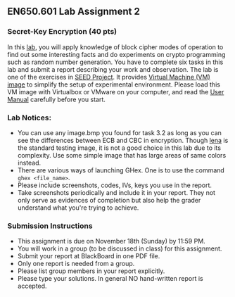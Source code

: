 ## EN650.601 Lab Assignment 2

### Secret-Key Encryption (40 pts)
In this [lab](http://www.cis.syr.edu/~wedu/seed/Labs_12.04/Crypto/Crypto_Encryption/Crypto_Encryption.pdf), you will apply knowledge of block cipher modes of operation to find out some interesting facts and do experiments on crypto programming such as random number generation. You have to complete six tasks in this lab and submit a report describing your work and observation. The lab is one of the exercises in [SEED Project](http://www.cis.syr.edu/~wedu/seed/index.html). It provides [Virtual Machine (VM) image](http://www.cis.syr.edu/~wedu/SEEDUbuntu12.04.zip) to simplify the setup of experimental environment. Please load this VM image with Virtualbox or VMware on your computer, and read the [User Manual](http://www.cis.syr.edu/~wedu/seed/Documentation/Ubuntu12_04_VM/Ubuntu12_04_VM_Manual.pdf) carefully before you start. 

### Lab Notices:
- You can use any image.bmp you found for task 3.2 as long as you can see the differences between ECB and CBC in encryption. Though [lena](lena_color.gif) is the standard testing image, it is not a good choice in this lab due to its complexity. Use some simple image that has large areas of same colors instead.
- There are various ways of launching GHex. One is to use the command ```ghex <file_name>```. 
- Please include screenshots, codes, IVs, keys you use in the report. 
- Take screenshots periodically and include it in your report. They not only serve as evidences of completion but also help the grader understand what you're trying to achieve. 


### Submission Instructions
- This assignment is due on November 18th (Sunday) by 11:59 PM. 
- You will work in a group (to be discussed in class) for this assignment.
- Submit your report at BlackBoard in one PDF file.
- Only one report is needed from a group. 
- Please list group members in your report explicitly. 
- Please type your solutions. In general NO hand-written report is accepted.
